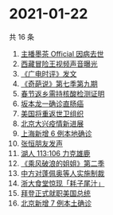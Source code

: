 # 2021-01-22

共 16 条

<!-- BEGIN ZHIHUSEARCH -->
<!-- 最后更新时间 Fri Jan 22 2021 14:33:24 GMT+0800 (CST) -->
1. [主播墨茶 Official 因病去世](https://www.zhihu.com/search?q=墨茶)
1. [西藏冒险王视频声音曝光](https://www.zhihu.com/search?q=西藏冒险王)
1. [《广电时评》发文](https://www.zhihu.com/search?q=广电封杀郑爽)
1. [《奇葩说》第七季第九期](https://www.zhihu.com/search?q=奇葩说)
1. [春节返乡需持核酸检测证明](https://www.zhihu.com/search?q=春节返乡)
1. [坂本龙一确诊直肠癌](https://www.zhihu.com/search?q=坂本龙一)
1. [美国将重返世卫组织](https://www.zhihu.com/search?q=美国重返世卫组织)
1. [北京大兴疫情新进展](https://www.zhihu.com/search?q=大兴疫情)
1. [上海新增 6 例本地确诊](https://www.zhihu.com/search?q=上海新增)
1. [张恒朋友发声 ](https://www.zhihu.com/search?q=张恒朋友采访)
1. [湖人 113:106 力克雄鹿](https://www.zhihu.com/search?q=湖人)
1. [《乘风破浪的姐姐》第二季](https://www.zhihu.com/search?q=浪姐2)
1. [中方对蓬佩奥等人实施制裁](https://www.zhihu.com/search?q=制裁蓬佩奥)
1. [浙大食堂惊现「耗子尾汁」](https://www.zhihu.com/search?q=浙大食堂)
1. [拜登正式就职美国总统](https://www.zhihu.com/search?q=拜登就职美国总统)
1. [北京新增 7 例本土确诊](https://www.zhihu.com/search?q=大兴疫情)
<!-- END ZHIHUSEARCH -->
